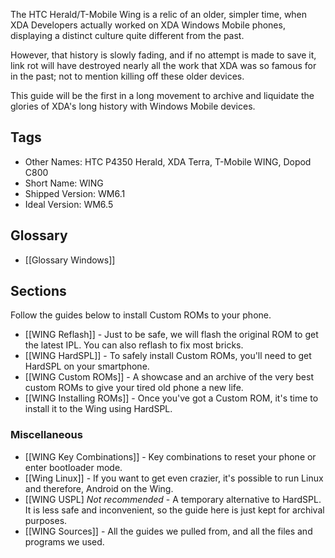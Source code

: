 The HTC Herald/T-Mobile Wing is a relic of an older, simpler time, when XDA Developers actually worked on XDA Windows Mobile phones, displaying a distinct culture quite different from the past.

However, that history is slowly fading, and if no attempt is made to save it, link rot will have destroyed nearly all the work that XDA was so famous for in the past; not to mention killing off these older devices.

This guide will be the first in a long movement to archive and liquidate the glories of XDA's long history with Windows Mobile devices.

## Tags

* Other Names: HTC P4350 Herald, XDA Terra, T-Mobile WING, Dopod C800
* Short Name: WING
* Shipped Version: WM6.1
* Ideal Version: WM6.5

## Glossary

* [[Glossary Windows]]

## Sections

Follow the guides below to install Custom ROMs to your phone.

* [[WING Reflash]] - Just to be safe, we will flash the original ROM to get the latest IPL. You can also reflash to fix most bricks.
* [[WING HardSPL]] - To safely install Custom ROMs, you'll need to get HardSPL on your smartphone.
* [[WING Custom ROMs]] - A showcase and an archive of the very best custom ROMs to give your tired old phone a new life.
* [[WING Installing ROMs]] - Once you've got a Custom ROM, it's time to install it to the Wing using HardSPL.

### Miscellaneous

* [[WING Key Combinations]] - Key combinations to reset your phone or enter bootloader mode.
* [[Wing Linux]] - If you want to get even crazier, it's possible to run Linux and therefore, Android on the Wing.
* [[WING USPL] *Not recommended* - A temporary alternative to HardSPL. It is less safe and inconvenient, so the guide here is just kept for archival purposes.
* [[WING Sources]] - All the guides we pulled from, and all the files and programs we used.
